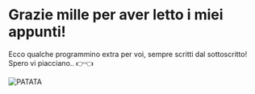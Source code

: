 # Grazie mille per aver letto i miei appunti!

 Ecco qualche programmino extra per voi, sempre scritti dal sottoscritto!
 Spero vi piacciano.. 👉👈

![PATATA](https://i.imgur.com/repgxPQ.jpg)
